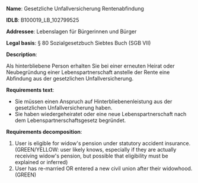 <b>Name</b>: Gesetzliche Unfallversicherung Rentenabfindung

<b>IDLB</b>: B100019_LB_102799525

<b>Addressee</b>: Lebenslagen für Bürgerinnen und Bürger

<b>Legal basis</b>: § 80 Sozialgesetzbuch Siebtes Buch (SGB VII)

<b>Description</b>: 

Als hinterbliebene Person erhalten Sie bei einer erneuten Heirat oder
Neubegründung einer Lebenspartnerschaft anstelle der Rente eine Abfindung aus der gesetzlichen Unfallversicherung.

<b>Requirements text</b>:

  * Sie müssen einen Anspruch auf Hinterbliebenenleistung aus der gesetzlichen Unfallversicherung haben.
  * Sie haben wiedergeheiratet oder eine neue Lebenspartnerschaft nach dem Lebenspartnerschaftsgesetz begründet.

<b>Requirements decomposition</b>:

1. User is eligible for widow's pension under statutory accident insurance. (GREEN/YELLOW: user likely knows, especially if they are actually receiving widow's pension, but possible that eligibility must be explained or inferred)
2. User has re-married OR entered a new civil union after their widowhood. (GREEN)